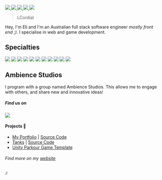 <p>
   <a href="https://www.youtube.com/channel/UCNCLfAQwOSe1HmPmPWX3sJA">
      <img src="https://img.shields.io/badge/-Youtube-FF0000?style=flat-square&logo=youtube&logoColor=white" /> 
   </a>
   <a href="https://twitter.com/LCordial_">
      <img src="https://img.shields.io/badge/-Twitter-1DA1F2?style=flat-square&logo=twitter&logoColor=white"/>
   </a>
   <a href="https://www.twitch.tv/cordialtwitch">
      <img src="https://img.shields.io/badge/-Twitch-9146FF?style=flat-square&logo=twitch&logoColor=white"/>
   </a>
    <a href="mailto:ebessen@internode.on.net">
      <img src="https://img.shields.io/badge/-Gmail-D14836?style=flat-square&logo=gmail&logoColor=white"/>
   </a>
   <a href="https://discord.gg/7VUvVsp">
      <img src="https://img.shields.io/badge/-Discord-7289DA?style=flat-square&logo=discord&logoColor=white"/>
   </a>
</p>

> LCordial

Hey, I'm Eli and I'm an Australian full stack software engineer *mostly front end ;)*. I specialise in web and game development.

## Specialties

<p>
   <img src="https://img.shields.io/badge/-Firebase-FFCA28?style=flat-square&logo=firebase&logoColor=black" />
   <img src="https://img.shields.io/badge/-Next.js-000000?style=flat-square&logo=next.js&logoColor=white" />
  <img src="https://img.shields.io/badge/-Unity-000000?style=flat-square&logo=unity&logoColor=white" />
   
  <img src="https://img.shields.io/badge/-Javascript-F7DF1E?style=flat-square&logo=javascript&logoColor=black" />
  <img src="https://img.shields.io/badge/-CSharp-239120?style=flat-square&logo=c-sharp&logoColor=white" />
  <img src="https://img.shields.io/badge/-Python-3776AB?style=flat-square&logo=python&logoColor=white" />
  <img src="https://img.shields.io/badge/-CSS3-1572B6?style=flat-square&logo=css3&logoColor=white" />
  
  <img src="https://img.shields.io/badge/-Visual Studio Code-007ACC?style=flat-square&logo=visual-studio-code&logoColor=white" />
  <img src="https://img.shields.io/badge/-Visual Studio-5C2D91?style=flat-square&logo=visual-studio&logoColor=white" />
  <img src="https://img.shields.io/badge/-Github-181717?style=flat-square&logo=github&logoColor=white" />
  <img src="https://img.shields.io/badge/-Git-F05032?style=flat-square&logo=git&logoColor=white" />
</p>


## Ambience Studios

I program with a group named Ambience Studios. This allows me to engage with others, and share new and innovative ideas!

##### Find us on
<p>
  <a  href="https://github.com/Ambience-Studios">
    <img src="https://img.shields.io/badge/-Github-181717?style=flat-square&logo=github&logoColor=white" />
   </a>
</p>


#### Projects 🧰
- [My Portfolio](https://cordial.ambience.studio) | [Source Code](https://github.com/LCordial/my-portfolio)
- [Tanks](https://tanks.ambience.studio) | [Source Code](https://github.com/LCordial/tanks-arena)
- [Unity Parkour Game Template](https://github.com/LCordial/parkour-game-template)



###### Find more on my [website](https://cordial.ambience.studio/)
###### <sub>;)</sub>

